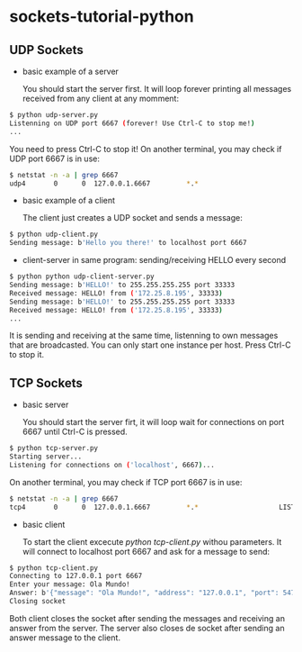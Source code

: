 # sockets-tutorial-python

## UDP Sockets

- basic example of a server 
 
  You should start the server first. It will loop forever printing all messages
  received from any client at any momment:

```bash
$ python udp-server.py
Listenning on UDP port 6667 (forever! Use Ctrl-C to stop me!)
...
```
 You need to press Ctrl-C to stop it!
 On another terminal, you may check if UDP port 6667 is in use:

```bash
$ netstat -n -a | grep 6667
udp4       0      0  127.0.0.1.6667         *.*                               
```

- basic example of a client

  The client just creates a UDP socket and sends a message:

```bash
$ python udp-client.py 
Sending message: b'Hello you there!' to localhost port 6667
```

- client-server in same program: sending/receiving HELLO every second

```bash
$ python python udp-client-server.py 
Sending message: b'HELLO!' to 255.255.255.255 port 33333
Received message: HELLO! from ('172.25.8.195', 33333)
Sending message: b'HELLO!' to 255.255.255.255 port 33333
Received message: HELLO! from ('172.25.8.195', 33333)
...
```
  It is sending and receiving at the same time, listenning to own messages that
  are broadcasted. You can only start one instance per host.
  Press Ctrl-C to stop it.

## TCP Sockets

- basic server

  You should start the server firt, it will loop wait for connections on port
  6667 until Ctrl-C is pressed.

```bash
$ python tcp-server.py
Starting server...
Listening for connections on ('localhost', 6667)...
```

 On another terminal, you may check if TCP port 6667 is in use:

```bash
$ netstat -n -a | grep 6667
tcp4       0      0  127.0.0.1.6667         *.*                    LISTEN
```

- basic client 

  To start the client excecute _python tcp-client.py_ withou parameters. It will
  connect to localhost port 6667 and ask for a message to send:
```bash
$ python tcp-client.py
Connecting to 127.0.0.1 port 6667
Enter your message: Ola Mundo!
Answer: b'{"message": "Ola Mundo!", "address": "127.0.0.1", "port": 54729}'
Closing socket
```

  Both client closes the socket after sending the messages and receiving an
  answer from the server. The server also closes de socket after sending an
  answer message to the client.

